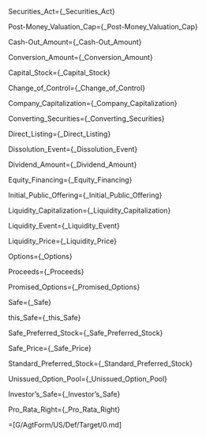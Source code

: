 Securities_Act={_Securities_Act}

Post-Money_Valuation_Cap={_Post-Money_Valuation_Cap}

Cash-Out_Amount={_Cash-Out_Amount}

Conversion_Amount={_Conversion_Amount}

Capital_Stock={_Capital_Stock}

Change_of_Control={_Change_of_Control}

Company_Capitalization={_Company_Capitalization}

Converting_Securities={_Converting_Securities}

Direct_Listing={_Direct_Listing}

Dissolution_Event={_Dissolution_Event}

Dividend_Amount={_Dividend_Amount}

Equity_Financing={_Equity_Financing}

Initial_Public_Offering={_Initial_Public_Offering}

Liquidity_Capitalization={_Liquidity_Capitalization}

Liquidity_Event={_Liquidity_Event}

Liquidity_Price={_Liquidity_Price}

Options={_Options}

Proceeds={_Proceeds}

Promised_Options={_Promised_Options}

Safe={_Safe}

this_Safe={_this_Safe}

Safe_Preferred_Stock={_Safe_Preferred_Stock}

Safe_Price={_Safe_Price}

Standard_Preferred_Stock={_Standard_Preferred_Stock}

Unissued_Option_Pool={_Unissued_Option_Pool}

Investor’s_Safe={_Investor’s_Safe}

Pro_Rata_Right={_Pro_Rata_Right}

=[G/AgtForm/US/Def/Target/0.md]
